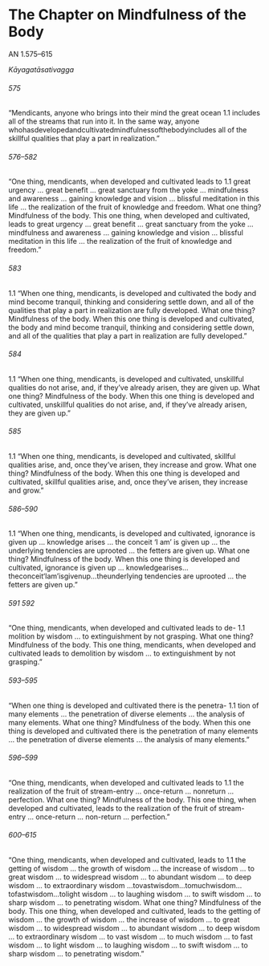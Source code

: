# The Chapter on Mindfulness of the Body

AN 1.575–615

_Kāyagatāsativagga_

###### 575

“Mendicants, anyone who brings into their mind the great ocean 1.1
includes all of the streams that run into it. In the same way, anyone
whohasdevelopedandcultivatedmindfulnessofthebodyincludes
all of the skillful qualities that play a part in realization.”

###### 576–582

“One thing, mendicants, when developed and cultivated leads to 1.1
great urgency … great benefit … great sanctuary from the yoke
… mindfulness and awareness … gaining knowledge and vision
… blissful meditation in this life … the realization of the fruit of
knowledge and freedom. What one thing? Mindfulness of the
body. This one thing, when developed and cultivated, leads to
great urgency … great benefit … great sanctuary from the yoke
… mindfulness and awareness … gaining knowledge and vision
… blissful meditation in this life … the realization of the fruit of
knowledge and freedom.”
###### 583

1.1 “When one thing, mendicants, is developed and cultivated the body
and mind become tranquil, thinking and considering settle down,
and all of the qualities that play a part in realization are fully developed. What one thing? Mindfulness of the body. When this one
thing is developed and cultivated, the body and mind become tranquil, thinking and considering settle down, and all of the qualities
that play a part in realization are fully developed.”

###### 584

1.1 “When one thing, mendicants, is developed and cultivated, unskillful qualities do not arise, and, if they’ve already arisen, they are
given up. What one thing? Mindfulness of the body. When this
one thing is developed and cultivated, unskillful qualities do not
arise, and, if they’ve already arisen, they are given up.”

###### 585

1.1 “When one thing, mendicants, is developed and cultivated, skillful
qualities arise, and, once they’ve arisen, they increase and grow.
What one thing? Mindfulness of the body. When this one thing is
developed and cultivated, skillful qualities arise, and, once they’ve
arisen, they increase and grow.”

###### 586–590

1.1 “When one thing, mendicants, is developed and cultivated, ignorance is given up … knowledge arises … the conceit ‘I am’ is given
up … the underlying tendencies are uprooted … the fetters are
given up. What one thing? Mindfulness of the body. When this
one thing is developed and cultivated, ignorance is given up …
knowledgearises…theconceit‘Iam’isgivenup…theunderlying
tendencies are uprooted … the fetters are given up.”
###### 591 592

“One thing, mendicants, when developed and cultivated leads to de- 1.1
molition by wisdom … to extinguishment by not grasping. What
one thing? Mindfulness of the body. This one thing, mendicants,
when developed and cultivated leads to demolition by wisdom …
to extinguishment by not grasping.”

###### 593–595

“When one thing is developed and cultivated there is the penetra- 1.1
tion of many elements … the penetration of diverse elements …
the analysis of many elements. What one thing? Mindfulness of
the body. When this one thing is developed and cultivated there
is the penetration of many elements … the penetration of diverse
elements … the analysis of many elements.”

###### 596–599

“One thing, mendicants, when developed and cultivated leads to 1.1
the realization of the fruit of stream-entry … once-return … nonreturn … perfection. What one thing? Mindfulness of the body.
This one thing, when developed and cultivated, leads to the realization of the fruit of stream-entry … once-return … non-return
… perfection.”

###### 600–615

“One thing, mendicants, when developed and cultivated, leads to 1.1
the getting of wisdom … the growth of wisdom … the increase
of wisdom … to great wisdom … to widespread wisdom … to
abundant wisdom … to deep wisdom … to extraordinary wisdom
…tovastwisdom…tomuchwisdom…tofastwisdom…tolight
wisdom … to laughing wisdom … to swift wisdom … to sharp
wisdom … to penetrating wisdom. What one thing? Mindfulness
of the body. This one thing, when developed and cultivated, leads
to the getting of wisdom … the growth of wisdom … the increase
of wisdom … to great wisdom … to widespread wisdom … to
abundant wisdom … to deep wisdom … to extraordinary wisdom
… to vast wisdom … to much wisdom … to fast wisdom … to
light wisdom … to laughing wisdom … to swift wisdom … to
sharp wisdom … to penetrating wisdom.”
